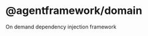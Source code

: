 @agentframework/domain
====================================

On demand dependency injection framework

